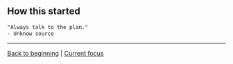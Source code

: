 ## How this started ##

```txt
"Always talk to the plan."
- Unknow source
```

---
[Back to beginning](../2-introduction/slide.md) | [Current focus](../5-current-focus/slide.md)